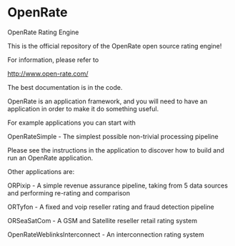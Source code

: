 OpenRate
========

OpenRate Rating Engine

This is the official repository of the OpenRate open source rating engine!

For information, please refer to

http://www.open-rate.com/

The best documentation is in the code.

OpenRate is an application framework, and you will need to have an application
in order to make it do something useful.

For example applications you can start with 

  OpenRateSimple - The simplest possible non-trivial processing pipeline

Please see the instructions in the application to discover how to build and
run an OpenRate application.

Other applications are:

  ORPixip - A simple revenue assurance pipeline, taking from 5 data sources
  and performing re-rating and comparison

  ORTyfon - A fixed and voip reseller rating and fraud detection pipeline

  ORSeaSatCom - A GSM and Satellite reseller retail rating system

  OpenRateWeblinksInterconnect - An interconnection rating system

